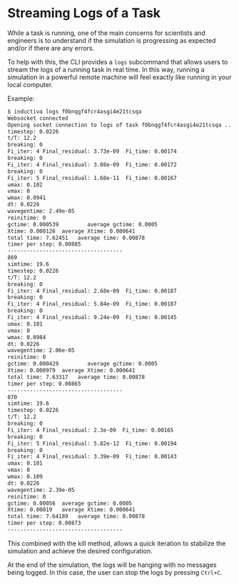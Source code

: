 # Streaming Logs of a Task

While a task is running, one of the main concerns for scientists and engineers is
to understand if the simulation is progressing as expected and/or if there are any errors.

To help with this, the CLI provides a `logs` subcommand that allows users to stream
the logs of a running task in real time. In this way, running a simulation in a
powerful remote machine will feel exactly like running in your local computer.

Example:

```bash
$ inductiva logs f0bnqgf4fcr4asgi4e21tcsqa
Websocket connected
Opening socket connection to logs of task f0bnqgf4fcr4asgi4e21tcsqa ...
timestep: 0.0226
t/T: 12.2
breaking: 0
Fi_iter: 4 Final_residual: 3.73e-09  Fi_time: 0.00174
breaking: 0
Fi_iter: 4 Final_residual: 3.08e-09  Fi_time: 0.00172
breaking: 0
Fi_iter: 5 Final_residual: 1.68e-11  Fi_time: 0.00167
umax: 0.102
vmax: 0
wmax: 0.0941
dt: 0.0226
wavegentime: 2.49e-05
reinitime: 0
gctime: 0.000539         average gctime: 0.0005
Xtime: 0.000126  average Xtime: 0.000641
total time: 7.62451   average time: 0.00878
timer per step: 0.00885
------------------------------------
869
simtime: 19.6
timestep: 0.0226
t/T: 12.2
breaking: 0
Fi_iter: 4 Final_residual: 2.68e-09  Fi_time: 0.00187
breaking: 0
Fi_iter: 4 Final_residual: 5.84e-09  Fi_time: 0.00187
breaking: 0
Fi_iter: 4 Final_residual: 9.24e-09  Fi_time: 0.00145
umax: 0.101
vmax: 0
wmax: 0.0984
dt: 0.0226
wavegentime: 2.06e-05
reinitime: 0
gctime: 0.000429         average gctime: 0.0005
Xtime: 0.000979  average Xtime: 0.000641
total time: 7.63317   average time: 0.00878
timer per step: 0.00865
------------------------------------
870
simtime: 19.6
timestep: 0.0226
t/T: 12.2
breaking: 0
Fi_iter: 4 Final_residual: 2.3e-09  Fi_time: 0.00165
breaking: 0
Fi_iter: 5 Final_residual: 5.82e-12  Fi_time: 0.00194
breaking: 0
Fi_iter: 4 Final_residual: 3.39e-09  Fi_time: 0.00143
umax: 0.101
vmax: 0
wmax: 0.109
dt: 0.0226
wavegentime: 2.39e-05
reinitime: 0
gctime: 0.00056  average gctime: 0.0005
Xtime: 0.00019   average Xtime: 0.000641
total time: 7.64189   average time: 0.00878
timer per step: 0.00873
------------------------------------
```

This combined with the kill method, allows a quick iteration to stabilize the simulation and achieve the desired configuration.

At the end of the simulation, the logs will be hanging with no messages being logged. In this case, the user can stop the logs by pressing `Ctrl+C`.
